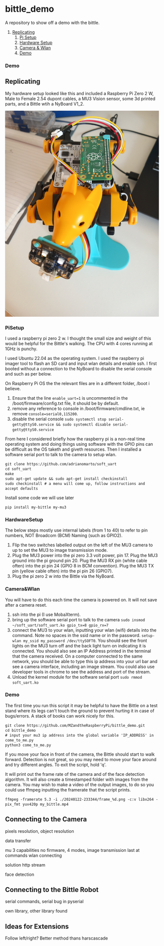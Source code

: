 # bittle_demo
A repository to show off a demo with the bittle.

1. [Replicating](#Replicating)
    1. [Pi Setup](#PiSetup)
    2. [Hardware Setup](#HardwareSetup)
    3. [Camera & Wlan](#Camera&Wlan)
    4. [Demo](#Demo)  

### Demo
## Replicating

My hardware setup looked like this and included a Raspberry Pi Zero 2 W, Male to Female 2.54 dupont cables, a MU3 Vision sensor, some 3d printed parts, and a Bittle wtih a NyBoard V1_2.  

![full_setup](./assets/full_hardware_setup.jpg)


### PiSetup

I used a raspberry pi zero 2 w. I thought the small size and weight of this would be helpful for the Bittle's walking. The CPU with 4 cores running at 1GHz is punchy.  

I used Ubuntu 22.04 as the operating system. I used the raspberry pi imager tool to flash an SD card and input wlan details and enable ssh. I first booted without a connection to the NyBoard to disable the serial console and such as per below.  

On Raspberry Pi OS the the relevant files are in a different folder, /boot i believe.
1. Ensure that the line `enable_uart=1` is uncommented in the /boot/firmware/config.txt file, it should be by default.
2. remove any reference to console in /boot/firmware/cmdline.txt, ie remove `console=serial0,115200`.
3. disable the serial console `sudo systemctl stop serial-getty@ttyS0.service && sudo systemctl disable serial-getty@ttyS0.service`

From here I considered briefly how the raspberry pi is a non-real time operating system and doing things using software with the GPIO pins can be difficult as the OS taketh and giveth resources. Then I installed a software serial port to talk to the camera to setup wlan.  


```
git clone https://github.com/adrianomarto/soft_uart
cd soft_uart
make
sudo apt-get update && sudo apt-get install checkinstall
sudo checkinstall # a menu will come up, follow instructions and accept defaults
```  

Install some code we will use later
```
pip install my-bittle my-mu3
```

### HardwareSetup
The below steps mostly use internal labels (from 1 to 40) to refer to pin numbers, NOT Broadcom (BCM) Naming (such as GPIO2). 
1. Flip the two switches labelled output on the left of the MU3 camera to up to set the MU3 to image transmission mode.  
2. Plug the MU3 power into the pi zero 3.3 volt power, pin 17. Plug the MU3 ground into the pi ground pin 20. Plug the MU3 RX pin (white cable often) into the pi pin 24 (GPIO 8 in BCM convention). Plug the MU3 TX pin (yellow cable often) into the pi pin 26 (GPIO7). 
3. Plug the pi zero 2 w into the Bittle via the NyBoard.

### Camera&Wlan
You will have to do this each time the camera is powered on. It will not save after a camera reset.  
1. ssh into the pi (I use MobaXterm).  
2. bring up the software serial port to talk to the camera `sudo insmod ~/soft_uart/soft_uart.ko gpio_tx=8 gpio_rx=7`
3. connect the MU3 to your wlan, inputting your wlan (wifi) details into the command. Note no spaces in the ssid name or in the password.  `setup-wlan my_ssid my_password /dev/ttySOFT0`. You should see the front lights on the MU3 turn off and the back light turn on indicating it is connected. You should also see an IP Address printed in the terminal that the camera received. On a computer connected to the same network, you should be able to type this ip address into your url bar and see a camera interface, including an image stream. You could also use developer tools in chrome to see the address and port of the stream.    
4. Unload the kernel module for the software serial port `sudo rmmod soft_uart.ko`

### Demo
The first time you run this script it may be helpful to have the Bittle on a test stand where its legs can't touch the ground to prevent hurting it in case of bugs/errors. A stack of books can work nicely for this.  

```
git clone https://github.com/MZandtheRaspberryPi/bittle_demo.git  
cd bittle_demo
# input your mu3 ip address into the global variable 'IP_ADDRESS' in come_to_me.py
python3 come_to_me.py
```

If you move your face in front of the camera, the Bittle should start to walk forward. Detection is not great, so you may need to move your face around and try different angles. To exit the script, hold 'q'.

It will print out the frame rate of the camera and of the face detection algorithm. It will also create a timestamped folder with images from the camera. You may wish to make a video of the output images, to do so you could use ffmpeg inputting the framerate that the script prints.   

```
ffmpeg -framerate 5.3 -i ./20240122-233344/frame_%d.png -c:v libx264 -pix_fmt yuv420p my_bittle.mp4
```


## Connecting to the Camera

pixels resolution, object resolution

data transfer

mu 3 capabilities
no firmware, 
4 modes, image transmission last
at commands
wlan connecting

solution
http stream

face detection

## Connecting to the Bittle Robot

serial commands, serial bug in pyserial

own library, other library found


## Ideas for Extensions
Follow left/right?
Better method thans harscascade
